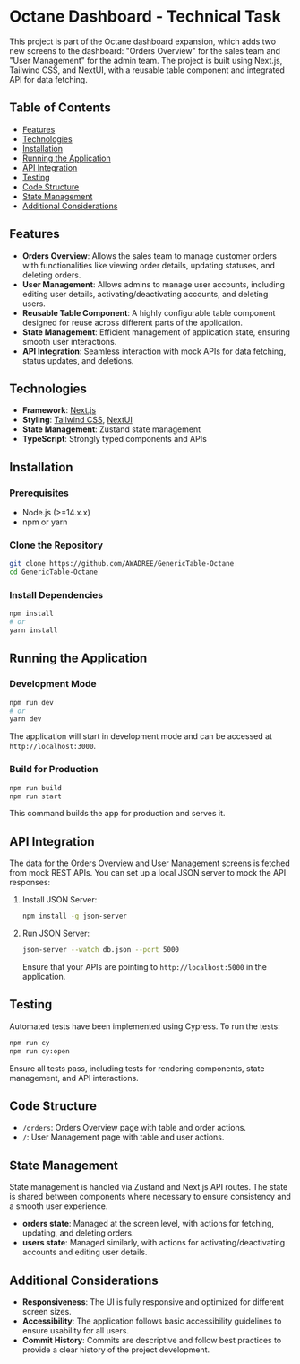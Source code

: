 
# Octane Dashboard - Technical Task

This project is part of the Octane dashboard expansion, which adds two new screens to the dashboard: "Orders Overview" for the sales team and "User Management" for the admin team. The project is built using Next.js, Tailwind CSS, and NextUI, with a reusable table component and integrated API for data fetching.

## Table of Contents

- [Features](#features)
- [Technologies](#technologies)
- [Installation](#installation)
- [Running the Application](#running-the-application)
- [API Integration](#api-integration)
- [Testing](#testing)
- [Code Structure](#code-structure)
- [State Management](#state-management)
- [Additional Considerations](#additional-considerations)

## Features

- **Orders Overview**: Allows the sales team to manage customer orders with functionalities like viewing order details, updating statuses, and deleting orders.
- **User Management**: Allows admins to manage user accounts, including editing user details, activating/deactivating accounts, and deleting users.
- **Reusable Table Component**: A highly configurable table component designed for reuse across different parts of the application.
- **State Management**: Efficient management of application state, ensuring smooth user interactions.
- **API Integration**: Seamless interaction with mock APIs for data fetching, status updates, and deletions.

## Technologies

- **Framework**: [Next.js](https://nextjs.org/)
- **Styling**: [Tailwind CSS](https://tailwindcss.com/), [NextUI](https://nextui.org/)
- **State Management**: Zustand state management
- **TypeScript**: Strongly typed components and APIs

## Installation

### Prerequisites

- Node.js (>=14.x.x)
- npm or yarn

### Clone the Repository

```bash
git clone https://github.com/AWADREE/GenericTable-Octane
cd GenericTable-Octane
```

### Install Dependencies

```bash
npm install
# or
yarn install
```

## Running the Application

### Development Mode

```bash
npm run dev
# or
yarn dev
```

The application will start in development mode and can be accessed at `http://localhost:3000`.

### Build for Production

```bash
npm run build
npm run start
```

This command builds the app for production and serves it.

## API Integration

The data for the Orders Overview and User Management screens is fetched from mock REST APIs. You can set up a local JSON server to mock the API responses:

1. Install JSON Server:

   ```bash
   npm install -g json-server
   ```

2. Run JSON Server:

   ```bash
   json-server --watch db.json --port 5000
   ```

   Ensure that your APIs are pointing to `http://localhost:5000` in the application.

## Testing

Automated tests have been implemented using Cypress. To run the tests:

```bash
npm run cy
npm run cy:open
```

Ensure all tests pass, including tests for rendering components, state management, and API interactions.

## Code Structure

- `/orders`: Orders Overview page with table and order actions.
- `/`: User Management page with table and user actions.

## State Management

State management is handled via Zustand and Next.js API routes. The state is shared between components where necessary to ensure consistency and a smooth user experience.

- **orders state**: Managed at the screen level, with actions for fetching, updating, and deleting orders.
- **users state**: Managed similarly, with actions for activating/deactivating accounts and editing user details.

## Additional Considerations

- **Responsiveness**: The UI is fully responsive and optimized for different screen sizes.
- **Accessibility**: The application follows basic accessibility guidelines to ensure usability for all users.
- **Commit History**: Commits are descriptive and follow best practices to provide a clear history of the project development.
